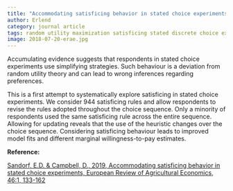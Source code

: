 ```yaml
---
title: "Accommodating satisficing behavior in stated choice experiments"
author: Erlend
category: journal article
tags: random utility maximization satisficing stated discrete choice experiments
image: 2018-07-20-erae.jpg
---
```


Accumulating evidence suggests that respondents in stated choice experiments use simplifying strategies. Such behaviour is a deviation from random utility theory and can lead to wrong inferences regarding preferences.

This is a first attempt to systematically explore satisficing in stated choice experiments. We consider 944 satisficing rules and allow respondents to revise the rules adopted throughout the choice sequence. Only a minority of respondents used the same satisficing rule across the entire sequence. Allowing for updating reveals that the use of the heuristic changes over the choice sequence. Considering satisficing behaviour leads to improved model fits and different marginal willingness-to-pay estimates.

**Reference:**

[Sandorf, E.D. & Campbell, D., 2019, Accommodating satisficing behavior in stated choice experiments, European Review of Agricultural Economics, 46:1, 133-162 ](https://academic.oup.com/erae/article/46/1/133/5056741?guestAccessKey=9541a1af-facd-49a2-a9f9-3fec59854ad6)
